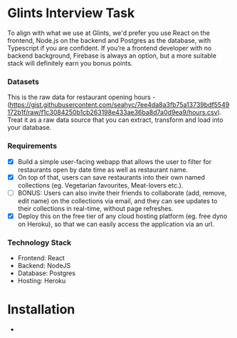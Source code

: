 # Glints Interview Task

To align with what we use at Glints, we'd prefer you use React on the frontend, Node.js on the backend and Postgres as the database, with Typescript if you are confident. If you’re a frontend developer with no backend background, Firebase is always an option, but a more suitable stack will definitely earn you bonus points.

### Datasets
This is the raw data for restaurant opening hours - (https://gist.githubusercontent.com/seahyc/7ee4da8a3fb75a13739bdf5549172b1f/raw/f1c3084250b1cb263198e433ae36ba8d7a0d9ea9/hours.csv). Treat it as a raw data source that you can extract, transform and load into your database. 

### Requirements
- [x] Build a simple user-facing webapp that allows the user to filter for restaurants open by date time as well as restaurant name. 
- [x] On top of that, users can save restaurants into their own named collections (eg. Vegetarian favourites, Meat-lovers etc.). 
- [ ] BONUS: Users can also invite their friends to collaborate (add, remove, edit name) on the collections via email, and they can see updates to their collections in real-time, without page refreshes.
- [x] Deploy this on the free tier of any cloud hosting platform (eg. free dyno on Heroku), so that we can easily access the application via an url.

### Technology Stack
- Frontend: React
- Backend: NodeJS
- Database: Postgres
- Hosting: Heroku

# Installation
- 
